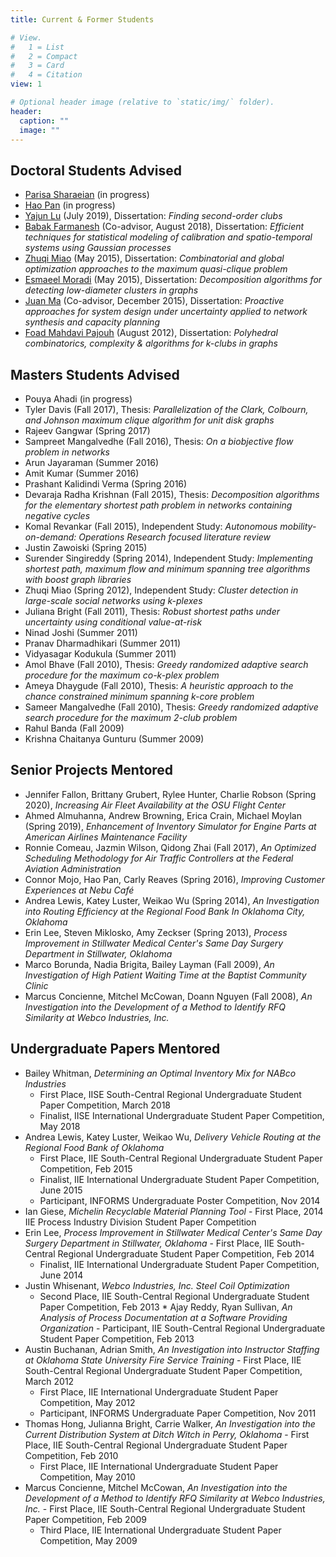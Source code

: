 ```yaml
---
title: Current & Former Students

# View.
#   1 = List
#   2 = Compact
#   3 = Card
#   4 = Citation
view: 1

# Optional header image (relative to `static/img/` folder).
header:
  caption: ""
  image: ""
---
```

## Doctoral Students Advised
* [Parisa Sharaeian](https://www.linkedin.com/in/parisa-sahraeian-950a47143/) (in progress)
* [Hao Pan](https://www.linkedin.com/in/hao-pan-9b905456) (in progress)
* [Yajun Lu](https://www.linkedin.com/in/yajunlu) (July 2019), Dissertation: _Finding second-order clubs_
* [Babak Farmanesh](https://www.linkedin.com/in/babak-farmanesh-660009104) (Co-advisor, August 2018), Dissertation: _Efficient techniques for statistical modeling of calibration and spatio-temporal systems using Gaussian processes_
* [Zhuqi Miao](https://www.linkedin.com/in/zhuqi-miao-84579a54) (May 2015), Dissertation: _Combinatorial and global optimization approaches to the maximum quasi-clique problem_
* [Esmaeel Moradi](https://www.linkedin.com/in/esmaeel-moradi-ph-d-786b7748) (May 2015), Dissertation: _Decomposition algorithms for detecting low-diameter clusters in graphs_
* [Juan Ma](https://www.linkedin.com/in/juan-ma-58763a38) (Co-advisor, December 2015), Dissertation: _Proactive approaches for system design under uncertainty applied to network synthesis and capacity planning_
* [Foad Mahdavi Pajouh](https://www.umb.edu/faculty_staff/bio/foad_mahdavi_pajouh) (August 2012), Dissertation: _Polyhedral combinatorics, complexity & algorithms for k-clubs in graphs_
## Masters Students Advised
* Pouya Ahadi (in progress)
* Tyler Davis (Fall 2017), Thesis: _Parallelization of the Clark, Colbourn, and Johnson maximum clique algorithm for unit disk graphs_
* Rajeev Gangwar (Spring 2017)
* Sampreet Mangalvedhe (Fall 2016), Thesis:  _On a biobjective flow problem in networks_
* Arun Jayaraman (Summer 2016)
* Amit Kumar (Summer 2016)
* Prashant Kalidindi Verma (Spring 2016)
* Devaraja Radha Krishnan (Fall 2015), Thesis: _Decomposition algorithms for the elementary shortest path problem in networks containing negative cycles_
* Komal Revankar (Fall 2015), Independent Study: _Autonomous mobility-on-demand: Operations Research focused literature review_
* Justin Zawoiski (Spring 2015)
* Surender Singireddy (Spring 2014), Independent Study: _Implementing shortest path, maximum flow and minimum spanning tree algorithms with boost graph libraries_
* Zhuqi Miao (Spring 2012), Independent Study: _Cluster detection in large-scale social networks using k-plexes_
* Juliana Bright (Fall 2011), Thesis: _Robust shortest paths under uncertainty using conditional value-at-risk_
* Ninad Joshi (Summer 2011)
* Pranav Dharmadhikari (Summer 2011)
* Vidyasagar Kodukula (Summer 2011)
* Amol Bhave (Fall 2010), Thesis: _Greedy randomized adaptive search procedure for the maximum co-k-plex problem_
* Ameya Dhaygude (Fall 2010), Thesis: _A heuristic approach to the chance constrained minimum spanning k-core problem_
* Sameer Mangalvedhe (Fall 2010), Thesis: _Greedy randomized adaptive search procedure for the maximum 2-club problem_
* Rahul Banda (Fall 2009)
* Krishna Chaitanya Gunturu (Summer 2009)
## Senior Projects Mentored
* Jennifer Fallon, Brittany Grubert, Rylee Hunter, Charlie Robson (Spring 2020), _Increasing Air Fleet Availability at the OSU Flight Center_
* Ahmed Almuhanna, Andrew Browning, Erica Crain, Michael Moylan (Spring 2019), _Enhancement of Inventory Simulator for Engine Parts at American Airlines Maintenance Facility_
* Ronnie Comeau, Jazmin Wilson, Qidong Zhai (Fall 2017), _An Optimized Scheduling Methodology for Air Traffic Controllers at the Federal Aviation Administration_
* Connor Mojo, Hao Pan, Carly Reaves (Spring 2016), _Improving Customer Experiences at Nebu Café_
* Andrea Lewis, Katey Luster, Weikao Wu (Spring 2014), _An Investigation into Routing Efficiency at the Regional Food Bank In Oklahoma City, Oklahoma_
* Erin Lee, Steven Miklosko, Amy Zeckser (Spring 2013), _Process Improvement in Stillwater Medical Center's Same Day Surgery Department in Stillwater, Oklahoma_
* Marco Borunda, Nadia Brigita, Bailey Layman (Fall 2009), _An Investigation of High Patient Waiting Time at the Baptist Community Clinic_
* Marcus Concienne, Mitchel McCowan, Doann Nguyen (Fall 2008), _An Investigation into the Development of a Method to Identify RFQ Similarity at Webco Industries, Inc._
## Undergraduate Papers Mentored
* Bailey Whitman, _Determining an Optimal Inventory Mix for NABco Industries_
  - First Place, IISE South-Central Regional Undergraduate Student Paper Competition, March 2018
  - Finalist, IISE International Undergraduate Student Paper Competition, May 2018
* Andrea Lewis, Katey Luster, Weikao Wu, _Delivery Vehicle Routing at the Regional Food Bank of Oklahoma_
  - First Place, IIE South-Central Regional Undergraduate Student Paper Competition, Feb 2015
  - Finalist, IIE International Undergraduate Student Paper Competition, June 2015
  - Participant, INFORMS Undergraduate Poster Competition, Nov 2014
* Ian Giese, _Michelin Recyclable Material Planning Tool_
  ​- First Place,  2014 IIE Process Industry Division Student Paper Competition
* Erin Lee, _Process Improvement in Stillwater Medical Center's Same Day Surgery Department in Stillwater, Oklahoma_
  ​- First Place, IIE South-Central Regional Undergraduate Student Paper Competition, Feb 2014
  - Finalist, IIE International Undergraduate Student Paper Competition, June 2014
* Justin Whisenant, _Webco Industries, Inc. Steel Coil Optimization_
  - Second Place, IIE South-Central Regional Undergraduate Student Paper Competition, Feb 2013
​* Ajay Reddy, Ryan Sullivan, _An Analysis of Process Documentation at a Software Providing Organization_
  ​- Participant, IIE South-Central Regional Undergraduate Student Paper Competition, Feb 2013
* Austin Buchanan, Adrian Smith, _An Investigation into Instructor Staffing at Oklahoma State University Fire Service Training_
  ​- First Place, IIE South-Central Regional Undergraduate  Student Paper Competition, March 2012
  - First Place, IIE International Undergraduate Student Paper Competition, May 2012
  - Participant, INFORMS Undergraduate Paper Competition, Nov 2011
* Thomas Hong, Julianna Bright, Carrie Walker, _An Investigation into the Current Distribution System at Ditch Witch in Perry, Oklahoma_
  ​- ​First Place, IIE South-Central Regional Undergraduate  Student Paper Competition, Feb 2010
  - First Place, IIE International Undergraduate Student Paper Competition, May 2010
* Marcus Concienne, Mitchel McCowan, _An Investigation into the Development of a Method to Identify RFQ Similarity at Webco Industries, Inc._
  ​- First Place, IIE South-Central Regional Undergraduate Student Paper Competition, Feb 2009
  - Third Place, IIE International Undergraduate Student Paper Competition, May 2009
